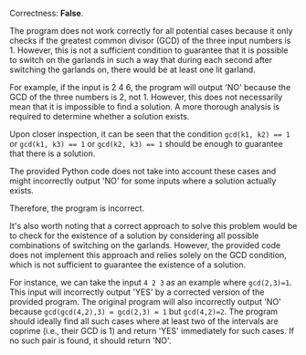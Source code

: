 Correctness: **False**.

The program does not work correctly for all potential cases because it only checks if the greatest common divisor (GCD) of the three input numbers is 1. However, this is not a sufficient condition to guarantee that it is possible to switch on the garlands in such a way that during each second after switching the garlands on, there would be at least one lit garland.

For example, if the input is 2 4 6, the program will output 'NO' because the GCD of the three numbers is 2, not 1. However, this does not necessarily mean that it is impossible to find a solution. A more thorough analysis is required to determine whether a solution exists.

Upon closer inspection, it can be seen that the condition `gcd(k1, k2) == 1` or `gcd(k1, k3) == 1` or `gcd(k2, k3) == 1` should be enough to guarantee that there is a solution. 

The provided Python code does not take into account these cases and might incorrectly output 'NO' for some inputs where a solution actually exists. 

Therefore, the program is incorrect. 

It's also worth noting that a correct approach to solve this problem would be to check for the existence of a solution by considering all possible combinations of switching on the garlands. However, the provided code does not implement this approach and relies solely on the GCD condition, which is not sufficient to guarantee the existence of a solution. 

For instance, we can take the input `4 2 3` as an example where `gcd(2,3)=1`. This input will incorrectly output 'YES' by a corrected version of the provided program. The original program will also incorrectly output 'NO' because `gcd(gcd(4,2),3) = gcd(2,3) = 1` but `gcd(4,2)=2`. The program should ideally find all such cases where at least two of the intervals are coprime (i.e., their GCD is 1) and return 'YES' immediately for such cases. If no such pair is found, it should return 'NO'.